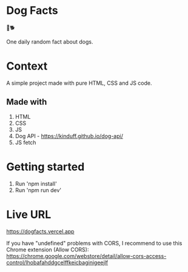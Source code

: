 # Dog Facts

:dog::dog2:

One daily random fact about dogs.

# Context

A simple project made with pure HTML, CSS and JS code.

## Made with

1. HTML
2. CSS
3. JS
4. Dog API - https://kinduff.github.io/dog-api/
5. JS fetch

# Getting started

1. Run 'npm install'
2. Run 'npm run dev'

# Live URL

https://dogfacts.vercel.app

If you have "undefined" problems with CORS, I recommend to use this Chrome extension (Allow CORS):
https://chrome.google.com/webstore/detail/allow-cors-access-control/lhobafahddgcelffkeicbaginigeejlf
